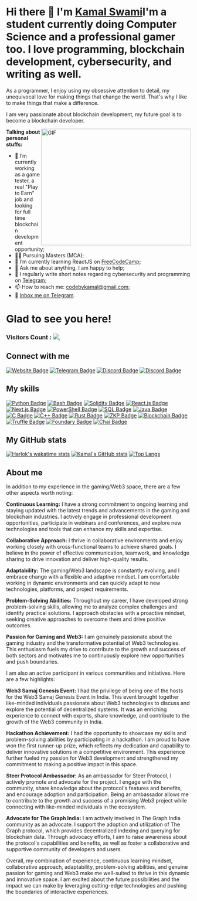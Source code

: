 # Hi there 👋 I'm [Kamal Swami](https://giphy.com/gifs/looneytunesworldofmayhem-world-of-mayhem-looney-tunes-ltwom-RbDKaczqWovIugyJmW)I'm a student currently doing Computer Science and a professional gamer too. I love programming, blockchain development, cybersecurity, and writing as well.

As a programmer, I enjoy using my obsessive attention to detail, my unequivocal love for making things that change the world. That's why I like to make things that make a difference.

I am very passionate about blockchain development, my future goal is to become a blockchain developer.

<img align="right" alt="GIF" src="https://stackify.com/wp-content/uploads/2018/01/word-image-3.gif" width="408" height="318" />

**Talking about personal stuffs:**

- 🔭 I’m currently working as a game tester, a real "Play to Earn" job and looking for full time blockchain development opportunity;
- 👩‍💻 Pursuing Masters (MCA);
- 🚀 I’m currently learning ReactJS on [FreeCodeCamp](https://freecodecamp.com/);
- 💬 Ask me about anything, I am happy to help;
- 📝 I regularly write short notes regarding cybersecurity and programming on [Telegram](https://t.me/joinchat/TM2kMGQwiugSQSVM);
- 📫 How to reach me: codebykamal@gmail.com;
- 📝 [Inbox me on Telegram](https://t.me/Oxkamal).

# Glad to see you here! 
### Visitors Count : <a href="https://profile-counter.glitch.me/swamikamal/count.svg"><img src="https://profile-counter.glitch.me/swamikamal/count.svg" /> </a> &nbsp; 


## Connect with me

[![Website Badge](https://img.shields.io/badge/Website-3b5998?style=flat-square&logo=google-chrome&logoColor=white)](https://www.web3samaj.com/home)
[![Telegram Badge](https://img.shields.io/badge/-Telegram-0088cc?style=flat-square&logo=Telegram&logoColor=white)](https://t.me/Oxkamal)
[![Discord Badge](https://img.shields.io/discord/805879201961607178?color=green&label=@XTREMESEC&logo=Discord&style=flat-square)](https://discord.gg/pM6GF6PaJF)
[![Discord Badge](https://img.shields.io/discord/805879201961607178?color=green&label=@WEB3SAMAJ&logo=Discord&style=flat-square)](https://discord.gg/xdV9rRbRpc)

## My skills

[![Python Badge](https://img.shields.io/badge/-Python-3776AB?style=flat-square&logo=python&logoColor=white)](https://www.python.org/)
[![Bash Badge](https://img.shields.io/badge/-Bash-4EAA25?style=flat-square&logo=gnu-bash&logoColor=white)](https://www.gnu.org/software/bash/)
[![Solidity Badge](https://img.shields.io/badge/-Solidity-363636?style=flat-square&logo=solidity&logoColor=white)](https://docs.soliditylang.org/)
[![React.js Badge](https://img.shields.io/badge/-React.js-61DAFB?style=flat-square&logo=react&logoColor=white)](https://reactjs.org/)
[![Next.js Badge](https://img.shields.io/badge/-Next.js-000000?style=flat-square&logo=next.js&logoColor=white)](https://nextjs.org/)
[![PowerShell Badge](https://img.shields.io/badge/-PowerShell-5391FE?style=flat-square&logo=powershell&logoColor=white)](https://docs.microsoft.com/en-us/powershell/)
[![SQL Badge](https://img.shields.io/badge/-SQL-4479A1?style=flat-square&logo=mysql&logoColor=white)](https://www.mysql.com/)
[![Java Badge](https://img.shields.io/badge/-Java-007396?style=flat-square&logo=java&logoColor=white)](https://www.java.com/)
[![C Badge](https://img.shields.io/badge/-C-A8B9CC?style=flat-square&logo=c&logoColor=white)](https://en.wikipedia.org/wiki/C_(programming_language))
[![C++ Badge](https://img.shields.io/badge/-C++-00599C?style=flat-square&logo=c%2B%2B&logoColor=white)](https://en.wikipedia.org/wiki/C%2B%2B)
[![Rust Badge](https://img.shields.io/badge/-Rust-000000?style=flat-square&logo=rust&logoColor=white)](https://www.rust-lang.org/)
[![ZKP Badge](https://img.shields.io/badge/-ZKP-F0F0F0?style=flat-square&logo=z.cash&logoColor=black)](https://z.cash/technology/zksnarks/)
[![Blockchain Badge](https://img.shields.io/badge/-Blockchain-121D33?style=flat-square&logo=blockchain.com&logoColor=white)](https://www.blockchain.com/)
[![Truffle Badge](https://img.shields.io/badge/-Truffle-DD602A?style=flat-square&logo=truffle-suite&logoColor=white)](https://www.trufflesuite.com/)
[![Foundary Badge](https://img.shields.io/badge/-Foundary-FF6600?style=flat-square&logo=palantir-technologies&logoColor=white)](https://book.getfoundry.sh/)
[![Chai Badge](https://img.shields.io/badge/-Chai-A30701?style=flat-square&logo=mocha&logoColor=white)](https://www.chaijs.com/)

## My GitHub stats
<!-- This is a comment 
<a href="https://wakatime.com/@92ae13ba-5b4f-439e-a201-828e489bab90"><img src="https://wakatime.com/badge/user/92ae13ba-5b4f-439e-a201-828e489bab90.svg" alt="Total time coded since Jun 24 2023" /></a> -->
[![Harlok's wakatime stats](https://github-readme-stats.vercel.app/api/wakatime?username=@92ae13ba-5b4f-439e-a201-828e489bab90)](https://github.com/anuraghazra/github-readme-stats)
[![Kamal's GitHub stats](https://github-readme-stats.vercel.app/api?username=swamikamal&show_icons=true&theme=radical)](https://github.com/swamikamal/github-readme-stats)
[![Top Langs](https://github-readme-stats.vercel.app/api/top-langs/?username=swamikamal&layout=compact&theme=radical)](https://github.com/swamikamal/github-readme-stats)

## About me

In addition to my experience in the gaming/Web3 space, there are a few other aspects worth noting:

**Continuous Learning:** I have a strong commitment to ongoing learning and staying updated with the latest trends and advancements in the gaming and blockchain industries. I actively engage in professional development opportunities, participate in webinars and conferences, and explore new technologies and tools that can enhance my skills and expertise.

**Collaborative Approach:** I thrive in collaborative environments and enjoy working closely with cross-functional teams to achieve shared goals. I believe in the power of effective communication, teamwork, and knowledge sharing to drive innovation and deliver high-quality results.

**Adaptability:** The gaming/Web3 landscape is constantly evolving, and I embrace change with a flexible and adaptive mindset. I am comfortable working in dynamic environments and can quickly adapt to new technologies, platforms, and project requirements.

**Problem-Solving Abilities:** Throughout my career, I have developed strong problem-solving skills, allowing me to analyze complex challenges and identify practical solutions. I approach obstacles with a proactive mindset, seeking creative approaches to overcome them and drive positive outcomes.

**Passion for Gaming and Web3:** I am genuinely passionate about the gaming industry and the transformative potential of Web3 technologies. This enthusiasm fuels my drive to contribute to the growth and success of both sectors and motivates me to continuously explore new opportunities and push boundaries.

I am also an active participant in various communities and initiatives. Here are a few highlights:

**Web3 Samaj Genesis Event:** I had the privilege of being one of the hosts for the Web3 Samaj Genesis Event in India. This event brought together like-minded individuals passionate about Web3 technologies to discuss and explore the potential of decentralized systems. It was an enriching experience to connect with experts, share knowledge, and contribute to the growth of the Web3 community in India.

**Hackathon Achievement:** I had the opportunity to showcase my skills and problem-solving abilities by participating in a hackathon. I am proud to have won the first runner-up prize, which reflects my dedication and capability to deliver innovative solutions in a competitive environment. This experience further fueled my passion for Web3 development and strengthened my commitment to making a positive impact in this space.

**Steer Protocol Ambassador:** As an ambassador for Steer Protocol, I actively promote and advocate for the project. I engage with the community, share knowledge about the protocol's features and benefits, and encourage adoption and participation. Being an ambassador allows me to contribute to the growth and success of a promising Web3 project while connecting with like-minded individuals in the ecosystem.

**Advocate for The Graph India:** I am actively involved in The Graph India community as an advocate. I support the adoption and utilization of The Graph protocol, which provides decentralized indexing and querying for blockchain data. Through advocacy efforts, I aim to raise awareness about the protocol's capabilities and benefits, as well as foster a collaborative and supportive community of developers and users.

Overall, my combination of experience, continuous learning mindset, collaborative approach, adaptability, problem-solving abilities, and genuine passion for gaming and Web3 make me well-suited to thrive in this dynamic and innovative space. I am excited about the future possibilities and the impact we can make by leveraging cutting-edge technologies and pushing the boundaries of interactive experiences.
